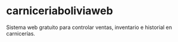# carniceriaboliviaweb
Sistema web gratuito para controlar ventas, inventario e historial en carnicerías.
